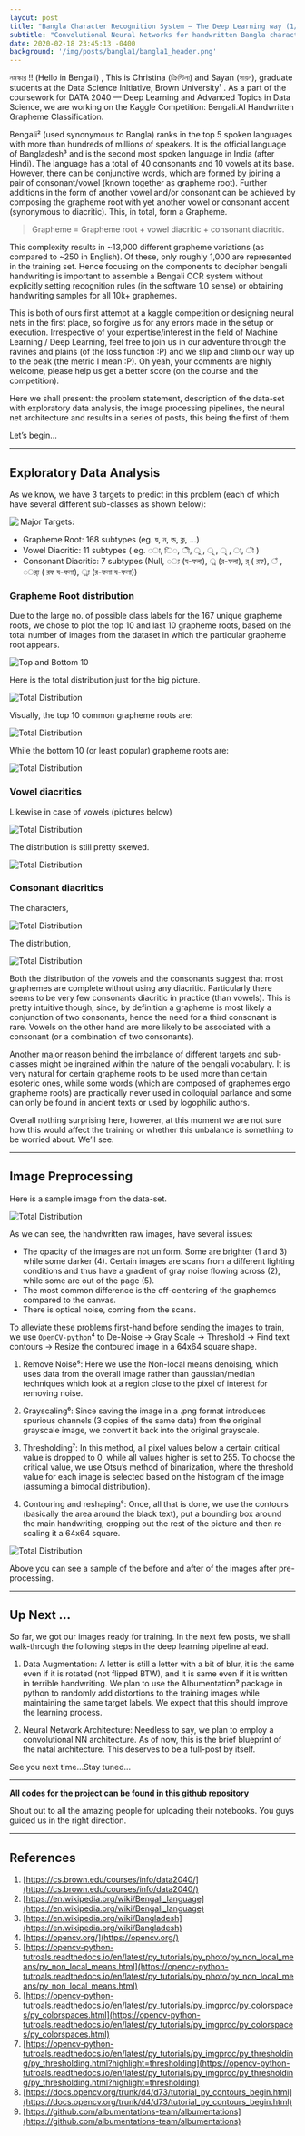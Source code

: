 ```yaml
---
layout: post
title: "Bangla Character Recognition System — The Deep Learning way (1/n)"
subtitle: "Convolutional Neural Networks for handwritten Bangla character recognition."
date: 2020-02-18 23:45:13 -0400
background: '/img/posts/bangla1/bangla1_header.png'
---
```


নমস্কার !! (Hello in Bengali) , This is Christina (ক্রিস্টিনা) and Sayan (সায়ন), graduate students at the Data Science Initiative, Brown University¹ . As a part of the coursework for DATA 2040 — Deep Learning and Advanced Topics in Data Science, we are working on the Kaggle Competition: Bengali.AI Handwritten Grapheme Classification.

Bengali² (used synonymous to Bangla) ranks in the top 5 spoken languages with more than hundreds of millions of speakers. It is the official language of Bangladesh³ and is the second most spoken language in India (after Hindi). The language has a total of 40 consonants and 10 vowels at its base. However, there can be conjunctive words, which are formed by joining a pair of consonant/vowel (known together as grapheme root). Further additions in the form of another vowel and/or consonant can be achieved by composing the grapheme root with yet another vowel or consonant accent (synonymous to diacritic). This, in total, form a Grapheme.

> Grapheme = Grapheme root + vowel diacritic + consonant diacritic.

This complexity results in ~13,000 different grapheme variations (as compared to ~250 in English). Of these, only roughly 1,000 are represented in the training set. Hence focusing on the components to decipher bengali handwriting is important to assemble a Bengali OCR system without explicitly setting recognition rules (in the software 1.0 sense) or obtaining handwriting samples for all 10k+ graphemes.

This is both of ours first attempt at a kaggle competition or designing neural nets in the first place, so forgive us for any errors made in the setup or execution. Irrespective of your expertise/interest in the field of Machine Learning / Deep Learning, feel free to join us in our adventure through the ravines and plains (of the loss function :P) and we slip and climb our way up to the peak (the metric I mean :P). Oh yeah, your comments are highly welcome, please help us get a better score (on the course and the competition).

Here we shall present: the problem statement, description of the data-set with exploratory data analysis, the image processing pipelines, the neural net architecture and results in a series of posts, this being the first of them.

Let’s begin…

-------------------------------------------------------------------------------

## Exploratory Data Analysis ##

As we know, we have 3 targets to predict in this problem (each of which have several different sub-classes as shown below):

 <img align="left" src="/img/posts/bangla1/bangla1_classdist.png">

Major Targets:

* Grapheme Root: 168 subtypes (eg. দ্ব, ন, ল্ড, ক্ল, …)
* Vowel Diacritic: 11 subtypes ( eg. ◌া, ি◌, ◌ী, ◌ু , ◌ূ , ◌ৃ , ◌া, ◌ৗ )
* Consonant Diacritic: 7 subtypes (Null, ◌্য (য-ফলা), ◌্র (র-ফলা), র্ ( রফ), ◌ঁ , ◌র্্য ( রফ য-ফলা), ◌্র্য (র-ফলা য-ফলা))


### Grapheme Root distribution ###

Due to the large no. of possible class labels for the 167 unique grapheme roots, we chose to plot the top 10 and last 10 grapheme roots, based on the total number of images from the dataset in which the particular grapheme root appears.

 <img src="/img/posts/bangla1/bangla1_top10.png" alt="Top and Bottom 10" class="center"> 
 
 Here is the total distribution just for the big picture.
 
 <img src="/img/posts/bangla1/bangla1_totdist.png" alt="Total Distribution" class="center"> 
 
 
Visually, the top 10 common grapheme roots are:

 <img src="/img/posts/bangla1/bangla1_top10_img.png" alt="Total Distribution" class="center"> 
 
 While the bottom 10 (or least popular) grapheme roots are:

 <img src="/img/posts/bangla1/bangla1_bot10_img.png" alt="Total Distribution" class="center"> 
 
### Vowel diacritics ###

Likewise in case of vowels (pictures below)

 <img src="/img/posts/bangla1/bangla1_vowel_img.png" alt="Total Distribution" class="center"> 
 
The distribution is still pretty skewed.

 <img src="/img/posts/bangla1/bangla1_voweldist.png" alt="Total Distribution" class="center"> 
 
 ### Consonant diacritics ###
 
 The characters,
 
  <img src="/img/posts/bangla1/bangla1_consonant_img.png" alt="Total Distribution" class="center">
  
 The distribution,
 
 <img src="/img/posts/bangla1/bangla1_consonantdist.png" alt="Total Distribution" class="center">
 
 Both the distribution of the vowels and the consonants suggest that most graphemes are complete without using any diacritic. Particularly there seems to be very few consonants diacritic in practice (than vowels). This is pretty intuitive though, since, by definition a grapheme is most likely a conjunction of two consonants, hence the need for a third consonant is rare. Vowels on the other hand are more likely to be associated with a consonant (or a combination of two consonants).
 
 Another major reason behind the imbalance of different targets and sub-classes might be ingrained within the nature of the bengali vocabulary. It is very natural for certain grapheme roots to be used more than certain esoteric ones, while some words (which are composed of graphemes ergo grapheme roots) are practically never used in colloquial parlance and some can only be found in ancient texts or used by logophilic authors.
 
 Overall nothing surprising here, however, at this moment we are not sure how this would affect the training or whether this unbalance is something to be worried about. We’ll see.

-------------------------------------------------------------------------------

## Image Preprocessing ##

Here is a sample image from the data-set.

 <img src="/img/posts/bangla1/bangla1_sample.png" alt="Total Distribution" class="center">
 
As we can see, the handwritten raw images, have several issues:

* The opacity of the images are not uniform. Some are brighter (1 and 3) while some darker (4). Certain images are scans from a different lighting conditions and thus have a gradient of gray noise flowing across (2), while some are out of the page (5).
* The most common difference is the off-centering of the graphemes compared to the canvas.
* There is optical noise, coming from the scans.

To alleviate these problems first-hand before sending the images to train, we use ``OpenCV-python``⁴ to De-Noise -> Gray Scale -> Threshold -> Find text contours -> Resize the contoured image in a 64x64 square shape.

1. Remove Noise⁵: 
Here we use the Non-local means denoising, which uses data from the overall image rather than gaussian/median techniques which look at a region close to the pixel of interest for removing noise.

2. Grayscaling⁶:
Since saving the image in a .png format introduces spurious channels (3 copies of the same data) from the original grayscale image, we convert it back into the original grayscale.

3. Thresholding⁷:
In this method, all pixel values below a certain critical value is dropped to 0, while all values higher is set to 255. To choose the critical value, we use Otsu’s method of binarization, where the threshold value for each image is selected based on the histogram of the image (assuming a bimodal distribution).

4. Contouring and reshaping⁸:
Once, all that is done, we use the contours (basically the area around the black text), put a bounding box around the main handwriting, cropping out the rest of the picture and then re-scaling it a 64x64 square.

  <img src="/img/posts/bangla1/bangla1_beforeafter.png" alt="Total Distribution" class="center">
  
Above you can see a sample of the before and after of the images after pre-processing.

-------------------------------------------------------------------------------

## Up Next ... ##

So far, we got our images ready for training. In the next few posts, we shall walk-through the following steps in the deep learning pipeline ahead.

1. Data Augmentation: 
A letter is still a letter with a bit of blur, it is the same even if it is rotated (not flipped BTW), and it is same even if it is written in terrible handwriting.
We plan to use the Albumentation⁹ package in python to randomly add distortions to the training images while maintaining the same target labels. We expect that this should improve the learning process.

2. Neural Network Architecture:
Needless to say, we plan to employ a convolutional NN architecture. As of now, this is the brief blueprint of the natal architecture. This deserves to be a full-post by itself.

See you next time…Stay tuned…

-------------------------------------------------------------------------------

**All codes for the project can be found in this [github](https://github.com/reach2sayan/Bengali-Grapheme_DATA2040) repository**

Shout out to all the amazing people for uploading their notebooks. You guys guided us in the right direction.

-------------------------------------------------------------------------------

## References ##

1. [https://cs.brown.edu/courses/info/data2040/](https://cs.brown.edu/courses/info/data2040/)
2. [https://en.wikipedia.org/wiki/Bengali_language](https://en.wikipedia.org/wiki/Bengali_language)
3. [https://en.wikipedia.org/wiki/Bangladesh](https://en.wikipedia.org/wiki/Bangladesh)
4. [https://opencv.org/](https://opencv.org/)
5. [https://opencv-python-tutroals.readthedocs.io/en/latest/py_tutorials/py_photo/py_non_local_means/py_non_local_means.html](https://opencv-python-tutroals.readthedocs.io/en/latest/py_tutorials/py_photo/py_non_local_means/py_non_local_means.html)
6. [https://opencv-python-tutroals.readthedocs.io/en/latest/py_tutorials/py_imgproc/py_colorspaces/py_colorspaces.html](https://opencv-python-tutroals.readthedocs.io/en/latest/py_tutorials/py_imgproc/py_colorspaces/py_colorspaces.html)
7. [https://opencv-python-tutroals.readthedocs.io/en/latest/py_tutorials/py_imgproc/py_thresholding/py_thresholding.html?highlight=thresholding](https://opencv-python-tutroals.readthedocs.io/en/latest/py_tutorials/py_imgproc/py_thresholding/py_thresholding.html?highlight=thresholding)
8. [https://docs.opencv.org/trunk/d4/d73/tutorial_py_contours_begin.html](https://docs.opencv.org/trunk/d4/d73/tutorial_py_contours_begin.html)
9. [https://github.com/albumentations-team/albumentations](https://github.com/albumentations-team/albumentations)

 
 
 
